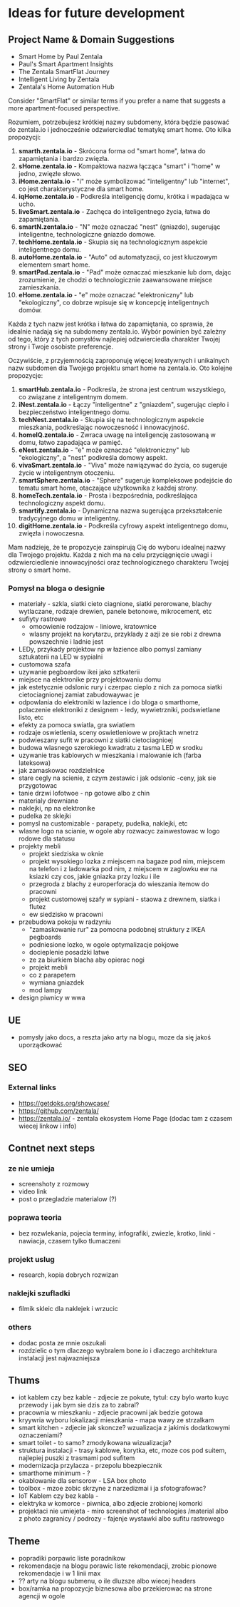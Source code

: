 # Ideas for future development

## Project Name & Domain Suggestions

- Smart Home by Paul Zentala
- Paul's Smart Apartment Insights
- The Zentala SmartFlat Journey
- Intelligent Living by Zentala
- Zentala's Home Automation Hub

Consider "SmartFlat" or similar terms if you prefer a name that suggests a more apartment-focused perspective.

Rozumiem, potrzebujesz krótkiej nazwy subdomeny, która będzie pasować do zentala.io i jednocześnie odzwierciedlać tematykę smart home. Oto kilka propozycji:

1.  **smarth.zentala.io** - Skrócona forma od "smart home", łatwa do zapamiętania i bardzo zwięzła.
2.  **sHome.zentala.io** - Kompaktowa nazwa łącząca "smart" i "home" w jedno, zwięzłe słowo.
3.  **iHome.zentala.io** - "i" może symbolizować "inteligentny" lub "internet", co jest charakterystyczne dla smart home.
4.  **iqHome.zentala.io** - Podkreśla inteligencję domu, krótka i wpadająca w ucho.
5.  **liveSmart.zentala.io** - Zachęca do inteligentnego życia, łatwa do zapamiętania.
6.  **smartN.zentala.io** - "N" może oznaczać "nest" (gniazdo), sugerując inteligentne, technologiczne gniazdo domowe.
7.  **techHome.zentala.io** - Skupia się na technologicznym aspekcie inteligentnego domu.
8.  **autoHome.zentala.io** - "Auto" od automatyzacji, co jest kluczowym elementem smart home.
9.  **smartPad.zentala.io** - "Pad" może oznaczać mieszkanie lub dom, dając zrozumienie, że chodzi o technologicznie zaawansowane miejsce zamieszkania.
10.  **eHome.zentala.io** - "e" może oznaczać "elektroniczny" lub "ekologiczny", co dobrze wpisuje się w koncepcję inteligentnych domów.

Każda z tych nazw jest krótka i łatwa do zapamiętania, co sprawia, że idealnie nadają się na subdomeny zentala.io. Wybór powinien być zależny od tego, który z tych pomysłów najlepiej odzwierciedla charakter Twojej strony i Twoje osobiste preferencje.

Oczywiście, z przyjemnością zaproponuję więcej kreatywnych i unikalnych nazw subdomen dla Twojego projektu smart home na zentala.io. Oto kolejne propozycje:

1.  **smartHub.zentala.io** - Podkreśla, że strona jest centrum wszystkiego, co związane z inteligentnym domem.
2.  **iNest.zentala.io** - Łączy "inteligentne" z "gniazdem", sugerując ciepło i bezpieczeństwo inteligentnego domu.
3.  **techNest.zentala.io** - Skupia się na technologicznym aspekcie mieszkania, podkreślając nowoczesność i innowacyjność.
4.  **homeIQ.zentala.io** - Zwraca uwagę na inteligencję zastosowaną w domu, łatwo zapadająca w pamięć.
5.  **eNest.zentala.io** - "e" może oznaczać "elektroniczny" lub "ekologiczny", a "nest" podkreśla domowy aspekt.
6.  **vivaSmart.zentala.io** - "Viva" może nawiązywać do życia, co sugeruje życie w inteligentnym otoczeniu.
7.  **smartSphere.zentala.io** - "Sphere" sugeruje kompleksowe podejście do tematu smart home, otaczające użytkownika z każdej strony.
8.  **homeTech.zentala.io** - Prosta i bezpośrednia, podkreślająca technologiczny aspekt domu.
9.  **smartify.zentala.io** - Dynamiczna nazwa sugerująca przekształcenie tradycyjnego domu w inteligentny.
10.  **digitHome.zentala.io** - Podkreśla cyfrowy aspekt inteligentnego domu, zwięzła i nowoczesna.

Mam nadzieję, że te propozycje zainspirują Cię do wyboru idealnej nazwy dla Twojego projektu. Każda z nich ma na celu przyciągnięcie uwagi i odzwierciedlenie innowacyjności oraz technologicznego charakteru Twojej strony o smart home.

### Pomysł na bloga o designie
* materiały - szkla, siatki cieto ciagnione, siatki perorowane, blachy wytlaczane, rodzaje drewien, panele betonowe, mikrocement, etc
* sufiyty rastrowe
  * omoowienie rodzajow - liniowe, kratownice
  * wlasny projekt na korytarzu, przyklady z azji ze sie robi z drewna powszechnie i ladnie jest
* LEDy, przykady projektow np w łazience albo pomysl zamiany sztukaterii na LED w sypialni
* customowa szafa
* uzywanie pegboardow ikei jako sztkaterii
* miejsce na elektronike przy projektowaniu domu
* jak estetycznie odslonic rury i czerpac cieplo z nich za pomoca siatki cietociagnionej zamiat zabudowaywac je
* odpowlania do elektroniki w lazience i do bloga o smarthome, polaczenie elektroniki z designem - ledy, wywietrzniki, podswietlane listo, etc
* efekty za pomoca swiatla, gra swiatlem
* rodzaje oswietlenia, sceny oswietleniowe w projktach wnetrz
* podwieszany sufit w pracowni z siatki cietociagnioej
* budowa wlasnego szerokiego kwadratu z tasma LED w srodku
* uzywanie tras kablowych w mieszkania i malowanie ich (farba lateksowa)
* jak zamaskowac rozdzielnice
* stare cegly na scienie, z czym zestawic i jak odslonic -ceny, jak sie przygotowac
* tanie drzwi lofotwoe - np gotowe albo z chin
* materialy drewniane
* naklejki, np na elektronike
* pudelka ze sklejki
* pomysl na customizable - parapety, pudelka, naklejki, etc
* wlasne logo na scianie, w ogole aby rozwacyc zainwestowac w logo rodowe dla statusu
* projekty mebli
  * projekt siedziska w oknie
  * projekt wysokiego lozka z miejscem na bagaze pod nim, miejscem na telefon i z ladowarka pod nim, z miejscem w zaglowku ew na ksiazki czy cos, jakie gniazka przy lozku i ile
  * przegroda z blachy z europerforacja do wieszania itemow do pracowni
  * projekt customowej szafy w sypiani - staowa z drewnem, siatka i flutez
  * ew siedzisko w pracowni
* przebudowa pokoju w radzyniu
  * "zamaskowanie rur" za pomocna podobnej struktury z IKEA pegboards
  * podniesione lozko, w ogole optymalizacje pokjowe
  * docieplenie posadzki latwe
  * ze za biurkiem blacha aby opierac nogi
  * projekt mebli
  * co z parapetem
  * wymiana gniazdek
  * mod lampy
* design piwnicy w wwa


## UE
* pomysły jako docs, a reszta jako arty na blogu, moze da się jakoś uporządkować


## SEO

### External links
* https://getdoks.org/showcase/
* https://github.com/zentala/
* https://zentala.io/ - zentala ekosystem Home Page (dodac tam z czasem wiecej linkow i info)



## Contnet next steps

### ze nie umieja
  - screenshoty z rozmowy
  - video link
  - post o przegladzie materialow (?)

### poprawa teoria
  - bez rozwlekania, pojecia terminy, infografiki, zwiezle, krotko, linki - nawiacja, czasem tylko tlumaczeni

### projekt uslug
  - research, kopia dobrych rozwizan

### naklejki szufladki
- filmik skleic dla naklejek i wrzucic

### others
- dodac posta ze mnie oszukali
- rozdzielic o tym dlaczego wybralem bone.io i dlaczego architektura instalacji jest najwazniejsza



## Thums
  - iot kablem czy bez kable - zdjecie ze pokute, tytul: czy bylo warto kuyc przewody i jak bym sie dzis za to zabral?
  - pracownia w mieszkaniu - zdjecie pracowni jak bedzie gotowa
  - kryywria wyboru lokalizacji mieszkania - mapa wawy ze strzalkam
  - smart kitchen - zdjecie jak skoncze? wzualizacja z jakimis dodatkowymi oznaczeniami?
  - smart toilet - to samo? zmodyikowana wizualizacja?
  - struktura instalacji - trasy kablowe, korytka, etc, moze cos pod suitem, najlepiej puszki z trasmami pod sufitem
  - modernizacja przylacza - przepolu bbezpiecznik
  - smarthome minimum - ?
  - okablowanie dla sensorow - LSA box photo
  - toolbox - mzoe zobic skrzyne z narzedizmai i ja sfotografowac?
  - IoT Kablem czy bez kabla -
  - elektryka w komorce - piwnica, albo zdjecie zrobionej komorki
  - projektaci nie umiejeta - miro screenshot of technologies /material albo z photo zagranicy / podrozy - fajenje wystawki albo sufitu rastrowego



## Theme
  - popradiki porpawic liste poradnikow
  - rekomendacje na blogu porawic liste rekomendacji, zrobic pionowe rekomendacje i w 1 linii max
  - ?? arty na blogu submenu, o ile dluzsze albo wiecej headers
  - box/ramka na propozycje biznesowa albo przekierowac na strone agencji w ogole
